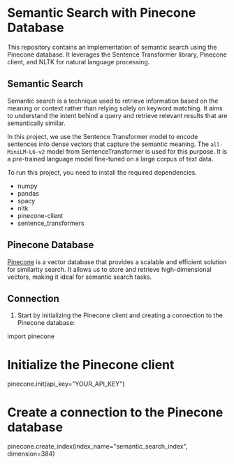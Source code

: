 # Semantic Search with Pinecone Database


This repository contains an implementation of semantic search using the Pinecone database. It leverages the Sentence Transformer library, Pinecone client, and NLTK for natural language processing.

## Semantic Search

Semantic search is a technique used to retrieve information based on the meaning or context rather than relying solely on keyword matching. It aims to understand the intent behind a query and retrieve relevant results that are semantically similar.

In this project, we use the Sentence Transformer model to encode sentences into dense vectors that capture the semantic meaning. The `all-MiniLM-L6-v2` model from SentenceTransformer is used for this purpose. It is a pre-trained language model fine-tuned on a large corpus of text data.


To run this project, you need to install the required dependencies. 
- numpy 
- pandas 
- spacy
- nltk
- pinecone-client
- sentence_transformers


## Pinecone Database

[Pinecone](https://www.pinecone.io/) is a vector database that provides a scalable and efficient solution for similarity search. It allows us to store and retrieve high-dimensional vectors, making it ideal for semantic search tasks.



## Connection

1. Start by initializing the Pinecone client and creating a connection to the Pinecone database:

import pinecone

# Initialize the Pinecone client
pinecone.init(api_key="YOUR_API_KEY")

# Create a connection to the Pinecone database
pinecone.create_index(index_name="semantic_search_index", dimension=384)







